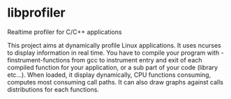 libprofiler
===========

Realtime profiler for C/C++ applications

This project aims at dynamically profile Linux applications. It uses ncurses to display information in real time. You have to compile your program with -finstrument-functions from gcc to instrument entry and exit of each compiled function for your application, or a sub part of your code (library etc...). When loaded, it display dynamically, CPU functions consuming, computes most consuming call paths. It can also draw graphs against calls distributions for each functions.

